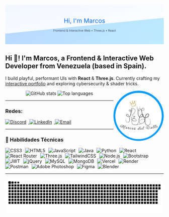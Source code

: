 <picture>
  <source media="(prefers-color-scheme: dark)" srcset="assets/banner-dark.svg" />
  <source media="(prefers-color-scheme: light)" srcset="assets/banner-light.svg" />
  <img alt="Marcos — Frontend & Interactive Web" src="assets/banner-light.svg" />
</picture>

<h2 align="left">Hi 👋! I'm Marcos, a Frontend & Interactive Web Developer from Venezuela (based in Spain).</h2>

<p>
I build playful, performant UIs with <b>React</b> & <b>Three.js</b>. Currently crafting my
<a href="https://portfolio-rho-nine-97.vercel.app/">interactive portfolio</a> and exploring cybersecurity & shader tricks.
</p>

<!-- Avatar -->
<img align="right" src="assets/avatar.png" width="160" alt="Marcos avatar" style="border-radius:50%;" />

<!-- Stats -->
<div align="center">
  <picture>
    <!-- Dark: light neon sky blue -->
    <source media="(prefers-color-scheme: dark)" srcset="https://github-readme-stats.vercel.app/api?username=MarcosJVPR&show_icons=true&include_all_commits=true&count_private=true&hide_border=false&title_color=7DF9FF&text_color=E6F7FF&icon_color=7DF9FF&ring_color=7DF9FF&bg_color=0b0f17&cache_seconds=21600" />
    <!-- Light: electric blue -->
    <img height="150" alt="GitHub stats" src="https://github-readme-stats.vercel.app/api?username=MarcosJVPR&show_icons=true&include_all_commits=true&count_private=true&hide_border=false&title_color=006CFF&text_color=0b0f17&icon_color=006CFF&ring_color=006CFF&bg_color=f5f9ff&cache_seconds=21600" />
  </picture>

  <picture>
    <source media="(prefers-color-scheme: dark)" srcset="https://github-readme-stats.vercel.app/api/top-langs?username=MarcosJVPR&layout=compact&card_width=360&langs_count=6&hide_border=false&title_color=7DF9FF&text_color=E6F7FF&bg_color=0b0f17&cache_seconds=21600" />
    <img height="150" alt="Top languages" src="https://github-readme-stats.vercel.app/api/top-langs?username=MarcosJVPR&layout=compact&card_width=360&langs_count=6&hide_border=false&title_color=006CFF&text_color=0b0f17&bg_color=f5f9ff&cache_seconds=21600" />
  </picture>
</div>

---

<h3>Redes:</h3>
<p>
  <a href="https://discord.com/users/tu-id" target="_blank">
    <img alt="Discord" height="28" style="margin-right:6px" src="https://img.shields.io/badge/Discord-5865F2?style=for-the-badge&logo=discord&logoColor=white">
  </a>
  <a href="https://www.linkedin.com/in/marcosjvpr/" target="_blank">
    <img alt="LinkedIn" height="28" style="margin-right:6px" src="https://img.shields.io/badge/LinkedIn-006CFF?style=for-the-badge&logo=linkedin&logoColor=white">
  </a>
  <a href="mailto:perezmarcosjulio@gmail.com">
    <img alt="Email" height="28" style="margin-right:6px" src="https://img.shields.io/badge/Email-D14836?style=for-the-badge&logo=gmail&logoColor=white">
  </a>
</p>

<hr/>

<h3>🚀 Habilidades Técnicas</h3>

<!-- fila 1 (todo en una línea, auto-wrap) -->
<p>
  <img alt="CSS3" height="28" style="margin-right:6px" src="https://img.shields.io/badge/CSS3-1572B6?style=for-the-badge&logo=css3&logoColor=white">
  <img alt="HTML5" height="28" style="margin-right:6px" src="https://img.shields.io/badge/HTML5-E34F26?style=for-the-badge&logo=html5&logoColor=white">
  <img alt="JavaScript" height="28" style="margin-right:6px" src="https://img.shields.io/badge/JavaScript-F7DF1E?style=for-the-badge&logo=javascript&logoColor=111">
  <img alt="Java" height="28" style="margin-right:6px" src="https://img.shields.io/badge/Java-ED8B00?style=for-the-badge&logo=openjdk&logoColor=white">
  <img alt="Python" height="28" style="margin-right:6px" src="https://img.shields.io/badge/Python-3776AB?style=for-the-badge&logo=python&logoColor=white">
  <img alt="React" height="28" style="margin-right:6px" src="https://img.shields.io/badge/React-00D1F7?style=for-the-badge&logo=react&logoColor=061a23">
  <img alt="React Router" height="28" style="margin-right:6px" src="https://img.shields.io/badge/React_Router-CA4245?style=for-the-badge&logo=reactrouter&logoColor=white">
  <img alt="Three.js" height="28" style="margin-right:6px" src="https://img.shields.io/badge/Three.js-000000?style=for-the-badge&logo=threedotjs&logoColor=white">
  <img alt="TailwindCSS" height="28" style="margin-right:6px" src="https://img.shields.io/badge/TailwindCSS-38BDF8?style=for-the-badge&logo=tailwindcss&logoColor=white">
  <img alt="Node.js" height="28" style="margin-right:6px" src="https://img.shields.io/badge/Node.js-339933?style=for-the-badge&logo=nodedotjs&logoColor=white">
  <img alt="Bootstrap" height="28" style="margin-right:6px" src="https://img.shields.io/badge/Bootstrap-7952B3?style=for-the-badge&logo=bootstrap&logoColor=white">
  <img alt="JWT" height="28" style="margin-right:6px" src="https://img.shields.io/badge/JWT-000000?style=for-the-badge&logo=jsonwebtokens&logoColor=white">
  <img alt="jQuery" height="28" style="margin-right:6px" src="https://img.shields.io/badge/jQuery-0769AD?style=for-the-badge&logo=jquery&logoColor=white">
  <img alt="MySQL" height="28" style="margin-right:6px" src="https://img.shields.io/badge/MySQL-4479A1?style=for-the-badge&logo=mysql&logoColor=white">
  <img alt="MongoDB" height="28" style="margin-right:6px" src="https://img.shields.io/badge/MongoDB-47A248?style=for-the-badge&logo=mongodb&logoColor=white">
  <img alt="Vercel" height="28" style="margin-right:6px" src="https://img.shields.io/badge/Vercel-000000?style=for-the-badge&logo=vercel&logoColor=white">
  <img alt="Render" height="28" style="margin-right:6px" src="https://img.shields.io/badge/Render-46E3B7?style=for-the-badge&logo=render&logoColor=111">
  <img alt="Postman" height="28" style="margin-right:6px" src="https://img.shields.io/badge/Postman-FF6C37?style=for-the-badge&logo=postman&logoColor=white">
  <img alt="Adobe Photoshop" height="28" style="margin-right:6px" src="https://img.shields.io/badge/Adobe_Photoshop-31A8FF?style=for-the-badge&logo=adobephotoshop&logoColor=white">
  <img alt="Figma" height="28" style="margin-right:6px" src="https://img.shields.io/badge/Figma-F24E1E?style=for-the-badge&logo=figma&logoColor=white">
  <img alt="Blender" height="28" style="margin-right:6px" src="https://img.shields.io/badge/Blender-F5792A?style=for-the-badge&logo=blender&logoColor=white">
</p>

---

<!-- Snake -->
<img src="https://raw.githubusercontent.com/MarcosJVPR/MarcosJVPR/output/snake.svg?t=5" alt="Snake animation" />

